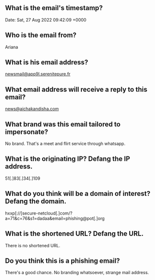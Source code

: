## What is the email's timestamp?
Date: Sat, 27 Aug 2022 09:42:09 +0000
## Who is the email from?
Ariana
## What is his email address?
newsmail@app9l.serenitepure.fr
## What email address will receive a reply to this email?
news@aichakandisha.com
## What brand was this email tailored to impersonate?
No brand. That's a meet and flirt service through whatsapp.
## What is the originating IP? Defang the IP address.
51[.]83[.]34[.]109
## What do you think will be a domain of interest? Defang the domain.
hxxp[://]secure-netcloud[.]com/?a=71&c=76&s1=dadaa&email=phishing@pot[.]org
## What is the shortened URL? Defang the URL.
There is no shortened URL.
## Do you think this is a phishing email?
There's a good chance. No branding whatsoever, strange mail address.